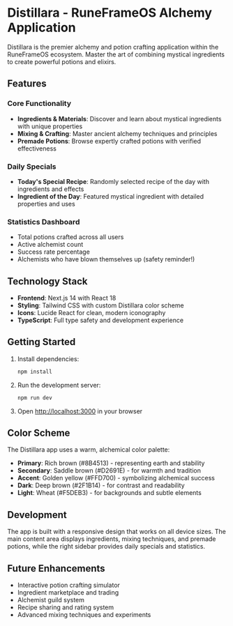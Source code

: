 # Distillara - RuneFrameOS Alchemy Application

Distillara is the premier alchemy and potion crafting application within the RuneFrameOS ecosystem. Master the art of combining mystical ingredients to create powerful potions and elixirs.

## Features

### Core Functionality
- **Ingredients & Materials**: Discover and learn about mystical ingredients with unique properties
- **Mixing & Crafting**: Master ancient alchemy techniques and principles
- **Premade Potions**: Browse expertly crafted potions with verified effectiveness

### Daily Specials
- **Today's Special Recipe**: Randomly selected recipe of the day with ingredients and effects
- **Ingredient of the Day**: Featured mystical ingredient with detailed properties and uses

### Statistics Dashboard
- Total potions crafted across all users
- Active alchemist count
- Success rate percentage
- Alchemists who have blown themselves up (safety reminder!)

## Technology Stack

- **Frontend**: Next.js 14 with React 18
- **Styling**: Tailwind CSS with custom Distillara color scheme
- **Icons**: Lucide React for clean, modern iconography
- **TypeScript**: Full type safety and development experience

## Getting Started

1. Install dependencies:
   ```bash
   npm install
   ```

2. Run the development server:
   ```bash
   npm run dev
   ```

3. Open [http://localhost:3000](http://localhost:3000) in your browser

## Color Scheme

The Distillara app uses a warm, alchemical color palette:
- **Primary**: Rich brown (#8B4513) - representing earth and stability
- **Secondary**: Saddle brown (#D2691E) - for warmth and tradition
- **Accent**: Golden yellow (#FFD700) - symbolizing alchemical success
- **Dark**: Deep brown (#2F1B14) - for contrast and readability
- **Light**: Wheat (#F5DEB3) - for backgrounds and subtle elements

## Development

The app is built with a responsive design that works on all device sizes. The main content area displays ingredients, mixing techniques, and premade potions, while the right sidebar provides daily specials and statistics.

## Future Enhancements

- Interactive potion crafting simulator
- Ingredient marketplace and trading
- Alchemist guild system
- Recipe sharing and rating system
- Advanced mixing techniques and experiments
